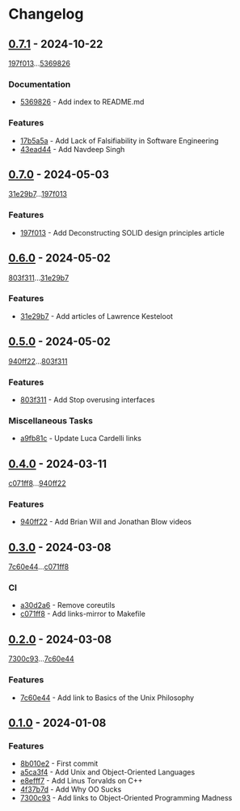 # Changelog

## [0.7.1](https://github.com/rodmoioliveira/dreadful-clean-code/compare/0.7.0...0.7.1) - 2024-10-22

[197f013](https://github.com/rodmoioliveira/dreadful-clean-code/commit/197f013399555580b06237909ec1f03ef46eda62)...[5369826](https://github.com/rodmoioliveira/dreadful-clean-code/commit/5369826e6effed6456280aca74ab6673fb44d05c)

### Documentation

- [5369826](https://github.com/rodmoioliveira/dreadful-clean-code/commit/5369826e6effed6456280aca74ab6673fb44d05c) - Add index to README.md

### Features

- [17b5a5a](https://github.com/rodmoioliveira/dreadful-clean-code/commit/17b5a5a2a69f9b072ddae0e1fb8d04aaa2eba3fb) - Add Lack of Falsifiability in Software Engineering
- [43ead44](https://github.com/rodmoioliveira/dreadful-clean-code/commit/43ead44f7ee074b790b29c98314da35427b8d6f0) - Add Navdeep Singh

## [0.7.0](https://github.com/rodmoioliveira/dreadful-clean-code/compare/0.6.0...0.7.0) - 2024-05-03

[31e29b7](https://github.com/rodmoioliveira/dreadful-clean-code/commit/31e29b7971b7c849193cd6e5c93c224cf478806a)...[197f013](https://github.com/rodmoioliveira/dreadful-clean-code/commit/197f013399555580b06237909ec1f03ef46eda62)

### Features

- [197f013](https://github.com/rodmoioliveira/dreadful-clean-code/commit/197f013399555580b06237909ec1f03ef46eda62) - Add Deconstructing SOLID design principles article

## [0.6.0](https://github.com/rodmoioliveira/dreadful-clean-code/compare/0.5.0...0.6.0) - 2024-05-02

[803f311](https://github.com/rodmoioliveira/dreadful-clean-code/commit/803f3111244fc418575224c6dec42a6369ddd9fe)...[31e29b7](https://github.com/rodmoioliveira/dreadful-clean-code/commit/31e29b7971b7c849193cd6e5c93c224cf478806a)

### Features

- [31e29b7](https://github.com/rodmoioliveira/dreadful-clean-code/commit/31e29b7971b7c849193cd6e5c93c224cf478806a) - Add articles of Lawrence Kesteloot

## [0.5.0](https://github.com/rodmoioliveira/dreadful-clean-code/compare/0.4.0...0.5.0) - 2024-05-02

[940ff22](https://github.com/rodmoioliveira/dreadful-clean-code/commit/940ff223f167e7cd00af9b0876e64c4e56c8b955)...[803f311](https://github.com/rodmoioliveira/dreadful-clean-code/commit/803f3111244fc418575224c6dec42a6369ddd9fe)

### Features

- [803f311](https://github.com/rodmoioliveira/dreadful-clean-code/commit/803f3111244fc418575224c6dec42a6369ddd9fe) - Add Stop overusing interfaces

### Miscellaneous Tasks

- [a9fb81c](https://github.com/rodmoioliveira/dreadful-clean-code/commit/a9fb81c0ca7d17b8a67ff073102f7fbbb0b475fb) - Update Luca Cardelli links

## [0.4.0](https://github.com/rodmoioliveira/dreadful-clean-code/compare/0.3.0...0.4.0) - 2024-03-11

[c071ff8](https://github.com/rodmoioliveira/dreadful-clean-code/commit/c071ff828155812ec6cc8f24bcb455dba3707c52)...[940ff22](https://github.com/rodmoioliveira/dreadful-clean-code/commit/940ff223f167e7cd00af9b0876e64c4e56c8b955)

### Features

- [940ff22](https://github.com/rodmoioliveira/dreadful-clean-code/commit/940ff223f167e7cd00af9b0876e64c4e56c8b955) - Add Brian Will and Jonathan Blow videos

## [0.3.0](https://github.com/rodmoioliveira/dreadful-clean-code/compare/0.2.0...0.3.0) - 2024-03-08

[7c60e44](https://github.com/rodmoioliveira/dreadful-clean-code/commit/7c60e4447160a732a63b698b92ecd2103d2ef6b9)...[c071ff8](https://github.com/rodmoioliveira/dreadful-clean-code/commit/c071ff828155812ec6cc8f24bcb455dba3707c52)

### CI

- [a30d2a6](https://github.com/rodmoioliveira/dreadful-clean-code/commit/a30d2a638b0093cc69bd2263e452f44337e6edbf) - Remove coreutils
- [c071ff8](https://github.com/rodmoioliveira/dreadful-clean-code/commit/c071ff828155812ec6cc8f24bcb455dba3707c52) - Add links-mirror to Makefile

## [0.2.0](https://github.com/rodmoioliveira/dreadful-clean-code/compare/0.1.0...0.2.0) - 2024-03-08

[7300c93](https://github.com/rodmoioliveira/dreadful-clean-code/commit/7300c939bcd9d9c15f6779b2b0844a72b5950cd9)...[7c60e44](https://github.com/rodmoioliveira/dreadful-clean-code/commit/7c60e4447160a732a63b698b92ecd2103d2ef6b9)

### Features

- [7c60e44](https://github.com/rodmoioliveira/dreadful-clean-code/commit/7c60e4447160a732a63b698b92ecd2103d2ef6b9) - Add link to Basics of the Unix Philosophy

## [0.1.0](https://github.com/rodmoioliveira/dreadful-clean-code/compare/...0.1.0) - 2024-01-08

### Features

- [8b010e2](https://github.com/rodmoioliveira/dreadful-clean-code/commit/8b010e2ec999c49280ae6d875055b885778fd769) - First commit
- [a5ca3f4](https://github.com/rodmoioliveira/dreadful-clean-code/commit/a5ca3f416514885716ba32712bc5c8e3b720e3b8) - Add Unix and Object-Oriented Languages
- [e8efff7](https://github.com/rodmoioliveira/dreadful-clean-code/commit/e8efff709fb02013e86a273f6e7a058450ce1639) - Add Linus Torvalds on C++
- [4f37b7d](https://github.com/rodmoioliveira/dreadful-clean-code/commit/4f37b7db219ea14a54261d8a86e6ec5474a98a78) - Add Why OO Sucks
- [7300c93](https://github.com/rodmoioliveira/dreadful-clean-code/commit/7300c939bcd9d9c15f6779b2b0844a72b5950cd9) - Add links to Object-Oriented Programming Madness


